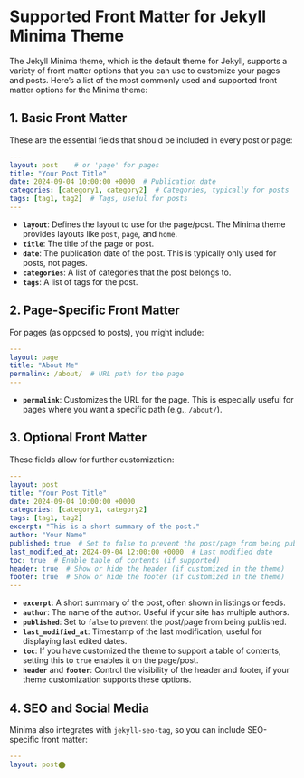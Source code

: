 # Supported Front Matter for Jekyll Minima Theme

The Jekyll Minima theme, which is the default theme for Jekyll, supports a variety of front matter options that you can use to customize your pages and posts. Here’s a list of the most commonly used and supported front matter options for the Minima theme:

## 1. Basic Front Matter
These are the essential fields that should be included in every post or page:

```yaml
---
layout: post    # or 'page' for pages
title: "Your Post Title"
date: 2024-09-04 10:00:00 +0000  # Publication date
categories: [category1, category2]  # Categories, typically for posts
tags: [tag1, tag2]  # Tags, useful for posts
---
```

- **`layout`**: Defines the layout to use for the page/post. The Minima theme provides layouts like `post`, `page`, and `home`.
- **`title`**: The title of the page or post.
- **`date`**: The publication date of the post. This is typically only used for posts, not pages.
- **`categories`**: A list of categories that the post belongs to.
- **`tags`**: A list of tags for the post.

## 2. Page-Specific Front Matter
For pages (as opposed to posts), you might include:

```yaml
---
layout: page
title: "About Me"
permalink: /about/  # URL path for the page
---
```

- **`permalink`**: Customizes the URL for the page. This is especially useful for pages where you want a specific path (e.g., `/about/`).

## 3. Optional Front Matter
These fields allow for further customization:

```yaml
---
layout: post
title: "Your Post Title"
date: 2024-09-04 10:00:00 +0000
categories: [category1, category2]
tags: [tag1, tag2]
excerpt: "This is a short summary of the post."
author: "Your Name"
published: true  # Set to false to prevent the post/page from being published
last_modified_at: 2024-09-04 12:00:00 +0000  # Last modified date
toc: true  # Enable table of contents (if supported)
header: true  # Show or hide the header (if customized in the theme)
footer: true  # Show or hide the footer (if customized in the theme)
---
```

- **`excerpt`**: A short summary of the post, often shown in listings or feeds.
- **`author`**: The name of the author. Useful if your site has multiple authors.
- **`published`**: Set to `false` to prevent the post/page from being published.
- **`last_modified_at`**: Timestamp of the last modification, useful for displaying last edited dates.
- **`toc`**: If you have customized the theme to support a table of contents, setting this to `true` enables it on the page/post.
- **`header`** and **`footer`**: Control the visibility of the header and footer, if your theme customization supports these options.

## 4. SEO and Social Media
Minima also integrates with `jekyll-seo-tag`, so you can include SEO-specific front matter:

```yaml
---
layout: post⬤